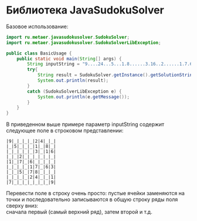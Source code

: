 Библиотека JavaSudokuSolver
================

Базовое использование:


``` java
import ru.metaer.javasudokusolver.SudokuSolver;
import ru.metaer.javasudokusolver.SudokuSolverLibException;

public class BasicUsage {
    public static void main(String[] args) {
        String inputString = "9....24...5...1.8......3.16..2......1.7.6........17.63..5.78.......24..17.......9";
        try{
            String result = SudokuSolver.getInstance().getSolutionString(inputString);
            System.out.println(result);
        }
        catch (SudokuSolverLibException e) {
            System.out.println(e.getMessage());
        }
    }
}
```

В приведенном выше примере параметр inputString содержит следующее поле в строковом представлении: 
  
```
|9|_|_|_|_|2|4|_|_|  
|_|5|_|_|_|1|_|8|_|  
|_|_|_|_|_|3|_|1|6|  
|_|_|2|_|_|_|_|_|_|  
|1|_|7|_|6|_|_|_|_|  
|_|_|_|_|1|7|_|6|3|  
|_|_|5|_|7|8|_|_|_|  
|_|_|_|_|2|4|_|_|1|  
|7|_|_|_|_|_|_|_|9|  
```
  
Перевести поле в строку очень просто: пустые ячейки заменяются на точки и последовательно записываются в общую строку ряды поля сверху вниз:  
сначала первый (самый верхний ряд), затем второй и т.д.